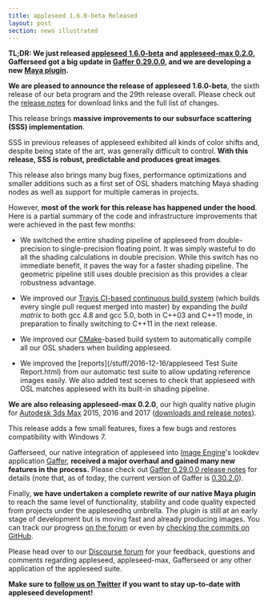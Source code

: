 ```yaml
---
title: appleseed 1.6.0-beta Released
layout: post
section: news illustrated
---
```


**TL;DR: We just released [appleseed 1.6.0-beta](https://github.com/appleseedhq/appleseed/releases/tag/1.6.0-beta) and [appleseed-max 0.2.0](https://github.com/appleseedhq/appleseed-max/releases/tag/0.2.0-beta), Gafferseed got a big update in [Gaffer 0.29.0.0](https://github.com/GafferHQ/gaffer/releases/tag/0.29.0.0), and we are developing a new [Maya plugin](https://github.com/appleseedhq/appleseed-maya).**

**We are pleased to announce the release of appleseed 1.6.0-beta**, the sixth release of our beta program and the 29th release overall. Please check out the [release notes](https://github.com/appleseedhq/appleseed/releases/tag/1.6.0-beta) for download links and the full list of changes.

This release brings **massive improvements to our subsurface scattering (SSS) implementation**.

SSS in previous releases of appleseed exhibited all kinds of color shifts and, despite being state of the art, was generally difficult to control. **With this release, SSS is robust, predictable and produces great images**.

This release also brings many bug fixes, performance optimizations and smaller additions such as a first set of OSL shaders matching Maya shading nodes as well as support for multiple cameras in projects.

However, **most of the work for this release has happened under the hood**. Here is a partial summary of the code and infrastructure improvements that were achieved in the past few months:

* We switched the entire shading pipeline of appleseed from double-precision to single-precision floating point. It was simply wasteful to do all the shading calculations in double precision. While this switch has no immediate benefit, it paves the way for a faster shading pipeline. The geometric pipeline still uses double precision as this provides a clear robustness advantage.

* We improved our [Travis CI-based continuous build system](https://travis-ci.org/appleseedhq/appleseed) (which builds every single pull request merged into master) by expanding the *build matrix* to both gcc 4.8 and gcc 5.0, both in C++03 and C++11 mode, in preparation to finally switching to C++11 in the next release.

* We improved our [CMake](https://cmake.org/)-based build system to automatically compile all our OSL shaders when building appleseed.

* We improved the [reports](/stuff/2016-12-16/appleseed Test Suite Report.html) from our automatic test suite to allow updating reference images easily. We also added test scenes to check that appleseed with OSL matches appleseed with its built-in shading pipeline.

**We are also releasing appleseed-max 0.2.0**, our high quality native plugin for [Autodesk 3ds Max](http://www.autodesk.com/products/3ds-max/overview) 2015, 2016 and 2017 ([downloads and release notes](https://github.com/appleseedhq/appleseed-max/releases/tag/0.2.0-beta)).

This release adds a few small features, fixes a few bugs and restores compatibility with Windows 7.

Gafferseed, our native integration of appleseed into [Image Engine](http://image-engine.com/)'s lookdev application [Gaffer](http://www.gafferhq.org/), **received a major overhaul and gained many new features in the process.** Please check out [Gaffer 0.29.0.0 release notes](https://github.com/GafferHQ/gaffer/releases/tag/0.29.0.0) for details (note that, as of today, the current version of Gaffer is [0.30.2.0](https://github.com/GafferHQ/gaffer/releases/tag/0.30.2.0)).

Finally, **we have undertaken a complete rewrite of our native Maya plugin** to reach the same level of functionality, stability and code quality expected from projects under the appleseedhq umbrella. The plugin is still at an early stage of development but is moving fast and already producing images. You can track our progress [on the forum](https://forum.appleseedhq.net/t/maya-plugin-development/129/5) or even by [checking the commits on GitHub](https://github.com/appleseedhq/appleseed-maya/commits/master).

Please head over to our [Discourse forum](https://forum.appleseedhq.net/) for your feedback, questions and comments regarding appleseed, appleseed-max, Gafferseed or any other application of the appleseed suite.

**Make sure to [follow us on Twitter](https://twitter.com/appleseedhq) if you want to stay up-to-date with appleseed development!**
